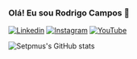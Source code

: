 ### Olá! Eu sou Rodrigo Campos 🍃

[![Linkedin](https://img.shields.io/badge/linkedin-%230077B5.svg?style=for-the-badge&logo=linkedin&logoColor=white)](https://www.linkedin.com/in/rodrigo-vieira-8b27121b6)
[![Instagram](https://img.shields.io/badge/Instagram-%23E4405F.svg?style=for-the-badge&logo=Instagram&logoColor=white)](https://www.instagram.com/howllcliff/) 
[![YouTube](https://img.shields.io/badge/YouTube-%23FF0000.svg?style=for-the-badge&logo=YouTube&logoColor=white)](https://www.youtube.com/channel/UCSdyQgUO-d2Ggmni0B05CMg)

![Setpmus's GitHub stats](https://github-readme-stats.vercel.app/api?username=Setpmus&show_icons=true&theme=transparent)

